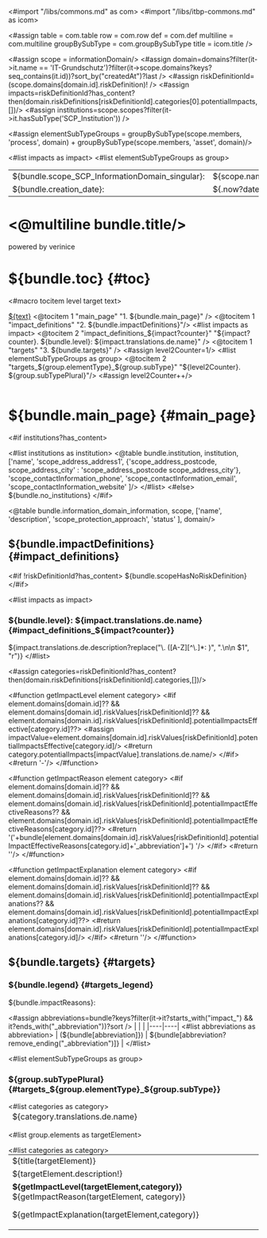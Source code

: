 <#import "/libs/commons.md" as com>
<#import "/libs/itbp-commons.md" as icom>

<#assign table = com.table
        row = com.row
         def = com.def
         multiline = com.multiline
         groupBySubType = com.groupBySubType
         title = icom.title />


<style>
<@com.defaultStyles />
h1, h2, h3, h4 {
  page-break-after: avoid;
}

td {
    vertical-align: top;
}

.main_page {
  page-break-after: always;
}

.main_page table th:first-child, .main_page table td:first-child {
  width: 8cm;
}

.table {
  width:  100%;
  table-layout: fixed;
  margin: 0;
}
.table td {
  vertical-align: top;
}
</style>

<#assign scope = informationDomain/>
<#assign domain=domains?filter(it->it.name == 'IT-Grundschutz')?filter(it->scope.domains?keys?seq_contains(it.id))?sort_by("createdAt")?last />
<#assign riskDefinitionId=(scope.domains[domain.id].riskDefinition)! />
<#assign impacts=riskDefinitionId?has_content?then(domain.riskDefinitions[riskDefinitionId].categories[0].potentialImpacts,[])/>
<#assign institutions=scope.scopes?filter(it->it.hasSubType('SCP_Institution')) />

<#assign elementSubTypeGroups =
 groupBySubType(scope.members, 'process', domain) + groupBySubType(scope.members, 'asset', domain)/>

<bookmarks>
    <bookmark name="${bundle.toc}" href="#toc"/>
    <bookmark name="${bundle.main_page}" href="#main_page"/>
    <bookmark name="${bundle.impactDefinitions}" href="#impact_definitions"/>
    <#list impacts as impact>
    <bookmark name="${bundle.level}: ${impact.translations.de.name}" href="#impact_definitions_${impact?counter}"/>
    </#list>
    <bookmark name="${bundle.targets}" href="#targets"/>
    <#list elementSubTypeGroups as group>
        <bookmark name="${group.subTypePlural}" href="#targets_${group.elementType}_${group.subType}"/>
    </#list>
</bookmarks>


<div class="footer-left">
  <table>
    <tr>
        <td>${bundle.scope_SCP_InformationDomain_singular}: </td>
      <td>${scope.name}</td>
    </tr>
    <tr>
      <td>${bundle.creation_date}: </td>
      <td>${.now?date}</td>
    </tr>
  </table>
</div>

<div class="cover">
<h1><@multiline bundle.title/></h1>
<p>powered by verinice</p>
</div>


# ${bundle.toc} {#toc}
<#macro tocitem level target text>
  <tr class="level${level}">
    <td>
      <a title="${bundle('jumpto', text)}" href="#${target}">${text}</a>
    </td>
    <td>
      <span href="#${target}"/>
    </td>
  </tr>
</#macro>

<table class="toc">
<tbody>
  <@tocitem 1 "main_page" "1. ${bundle.main_page}" />
  <@tocitem 1 "impact_definitions" "2. ${bundle.impactDefinitions}"/>
  <#list impacts as impact>
      <@tocitem 2 "impact_definitions_${impact?counter}" "${impact?counter}. ${bundle.level}: ${impact.translations.de.name}" />
  </#list>
  <@tocitem 1 "targets" "3. ${bundle.targets}" />
  <#assign level2Counter=1/>
  <#list elementSubTypeGroups as group>
      <@tocitem 2 "targets_${group.elementType}_${group.subType}" "${level2Counter}. ${group.subTypePlural}"/>
      <#assign level2Counter++/>
  </#list>
</tbody>
</table>

# ${bundle.main_page} {#main_page}

<div class="main_page">

<#if institutions?has_content>

<#list institutions as institution>
<@table bundle.institution,
institution,
['name',
'scope_address_address1',
{'scope_address_postcode, scope_address_city' : 'scope_address_postcode scope_address_city'},
'scope_contactInformation_phone',
'scope_contactInformation_email',
'scope_contactInformation_website'
]/>
</#list>
<#else>
${bundle.no_institutions}
</#if>

<@table bundle.information_domain_information,
  scope,
  ['name',
  'description',
  'scope_protection_approach',
  'status'
  ],
  domain/>

</div>

<div class="pagebreak"></div>

## ${bundle.impactDefinitions} {#impact_definitions}

<#if !riskDefinitionId?has_content>
${bundle.scopeHasNoRiskDefinition}
</#if>

<#list impacts as impact>
  ### ${bundle.level}: ${impact.translations.de.name} {#impact_definitions_${impact?counter}}
  <!-- Add line break before each sentence that contains a colon. -->
  ${impact.translations.de.description?replace("\\. ([A-Z][^\\.]*: )", ".\n\n $1", "r")}
</#list>

<#assign categories=riskDefinitionId?has_content?then(domain.riskDefinitions[riskDefinitionId].categories,[])/>

<div class="pagebreak"></div>

<#function getImpactLevel element category>
   <#if element.domains[domain.id]??
   && element.domains[domain.id].riskValues[riskDefinitionId]??
   && element.domains[domain.id].riskValues[riskDefinitionId].potentialImpactsEffective[category.id]??>
   <#assign impactValue=element.domains[domain.id].riskValues[riskDefinitionId].potentialImpactsEffective[category.id]/>
   <#return category.potentialImpacts[impactValue].translations.de.name/>
   </#if>
   <#return '-'/>
</#function>

<#function getImpactReason element category>
    <#if element.domains[domain.id]??
    && element.domains[domain.id].riskValues[riskDefinitionId]??
    && element.domains[domain.id].riskValues[riskDefinitionId].potentialImpactEffectiveReasons??
    && element.domains[domain.id].riskValues[riskDefinitionId].potentialImpactEffectiveReasons[category.id]??>
        <#return '('+bundle[element.domains[domain.id].riskValues[riskDefinitionId].potentialImpactEffectiveReasons[category.id]+'_abbreviation']+') '/>
    </#if>
    <#return ''/>
</#function>

<#function getImpactExplanation element category>
    <#if element.domains[domain.id]??
    && element.domains[domain.id].riskValues[riskDefinitionId]??
    && element.domains[domain.id].riskValues[riskDefinitionId].potentialImpactExplanations??
    && element.domains[domain.id].riskValues[riskDefinitionId].potentialImpactExplanations[category.id]??>
        <#return element.domains[domain.id].riskValues[riskDefinitionId].potentialImpactExplanations[category.id]/>
    </#if>
    <#return ''/>
</#function>

## ${bundle.targets} {#targets}
### ${bundle.legend} {#targets_legend}
${bundle.impactReasons}:

<#assign abbreviations=bundle?keys?filter(it->it?starts_with("impact_") && it?ends_with("_abbreviation"))?sort />
|    |    |
|----|----|
<#list abbreviations as abbreviation>
| (${bundle[abbreviation]}) | ${bundle[abbreviation?remove_ending("_abbreviation")]} |
</#list>

<#list elementSubTypeGroups as group>

### ${group.subTypePlural} {#targets_${group.elementType}_${group.subType}}
<!-- Use separate table for head and one table per target, so there can be a page break before each target. -->
<table class="table">
<thead class="dark-gray">
<tr>
<#list categories as category>
<td>
${category.translations.de.name}
</td>
</#list>
</tr>
</thead>
</table>

<#list group.elements as targetElement>
<table class="table">
<tr class="dark-gray">
<td colspan="${categories?size}"> ${title(targetElement)} </td>
</tr>
<tr>
<td colspan="3">${targetElement.description!}</td>
</tr>
<tr>
<#list categories as category>
<td>
<b>${getImpactLevel(targetElement,category)}</b> ${getImpactReason(targetElement, category)}

${getImpactExplanation(targetElement,category)}
</td>
</#list>

</tr>
</#list>
</table>
</#list>